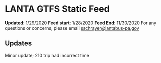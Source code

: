 # LANTA GTFS Static Feed
**Updated**: 1/29/2020
**Feed start**: 1/28/2020
**Feed End**: 11/30/2020
For any questions or concerns, please email sschrayer@lantabus-pa.gov
## Updates
Minor update; 210 trip had incorrect time
